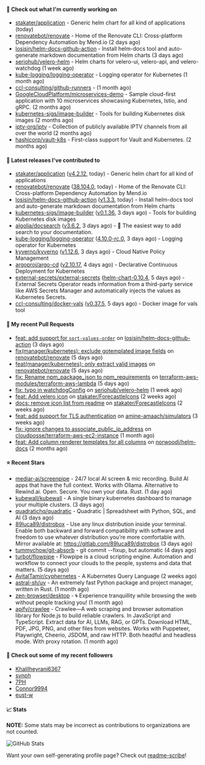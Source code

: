 #### 👷 Check out what I'm currently working on

- [stakater/application](https://github.com/stakater/application) - Generic helm chart for all kind of applications (today)
- [renovatebot/renovate](https://github.com/renovatebot/renovate) - Home of the Renovate CLI: Cross-platform Dependency Automation by Mend.io (2 days ago)
- [losisin/helm-docs-github-action](https://github.com/losisin/helm-docs-github-action) - Install helm-docs tool and auto-generate markdown documentation from Helm charts (3 days ago)
- [seriohub/velero-helm](https://github.com/seriohub/velero-helm) - Helm charts for velero-ui, velero-api, and velero-watchdog (1 week ago)
- [kube-logging/logging-operator](https://github.com/kube-logging/logging-operator) - Logging operator for Kubernetes (1 month ago)
- [ccl-consulting/github-runners](https://github.com/ccl-consulting/github-runners) -  (1 month ago)
- [GoogleCloudPlatform/microservices-demo](https://github.com/GoogleCloudPlatform/microservices-demo) - Sample cloud-first application with 10 microservices showcasing Kubernetes, Istio, and gRPC. (2 months ago)
- [kubernetes-sigs/image-builder](https://github.com/kubernetes-sigs/image-builder) - Tools for building Kubernetes disk images (2 months ago)
- [iptv-org/iptv](https://github.com/iptv-org/iptv) - Collection of publicly available IPTV channels from all over the world (2 months ago)
- [hashicorp/vault-k8s](https://github.com/hashicorp/vault-k8s) - First-class support for Vault and Kubernetes. (2 months ago)

#### 🔭 Latest releases I've contributed to

- [stakater/application](https://github.com/stakater/application) ([v4.2.12](https://github.com/stakater/application/releases/tag/v4.2.12), today) - Generic helm chart for all kind of applications
- [renovatebot/renovate](https://github.com/renovatebot/renovate) ([38.104.0](https://github.com/renovatebot/renovate/releases/tag/38.104.0), today) - Home of the Renovate CLI: Cross-platform Dependency Automation by Mend.io
- [losisin/helm-docs-github-action](https://github.com/losisin/helm-docs-github-action) ([v1.3.3](https://github.com/losisin/helm-docs-github-action/releases/tag/v1.3.3), today) - Install helm-docs tool and auto-generate markdown documentation from Helm charts
- [kubernetes-sigs/image-builder](https://github.com/kubernetes-sigs/image-builder) ([v0.1.36](https://github.com/kubernetes-sigs/image-builder/releases/tag/v0.1.36), 3 days ago) - Tools for building Kubernetes disk images
- [algolia/docsearch](https://github.com/algolia/docsearch) ([v3.6.2](https://github.com/algolia/docsearch/releases/tag/v3.6.2), 3 days ago) - :blue_book: The easiest way to add search to your documentation.
- [kube-logging/logging-operator](https://github.com/kube-logging/logging-operator) ([4.10.0-rc.0](https://github.com/kube-logging/logging-operator/releases/tag/4.10.0-rc.0), 3 days ago) - Logging operator for Kubernetes
- [kyverno/kyverno](https://github.com/kyverno/kyverno) ([v1.12.6](https://github.com/kyverno/kyverno/releases/tag/v1.12.6), 3 days ago) - Cloud Native Policy Management
- [argoproj/argo-cd](https://github.com/argoproj/argo-cd) ([v2.10.17](https://github.com/argoproj/argo-cd/releases/tag/v2.10.17), 4 days ago) - Declarative Continuous Deployment for Kubernetes
- [external-secrets/external-secrets](https://github.com/external-secrets/external-secrets) ([helm-chart-0.10.4](https://github.com/external-secrets/external-secrets/releases/tag/helm-chart-0.10.4), 5 days ago) - External Secrets Operator reads information from a third-party service like AWS Secrets Manager and automatically injects the values as Kubernetes Secrets.
- [ccl-consulting/docker-vals](https://github.com/ccl-consulting/docker-vals) ([v0.37.5](https://github.com/ccl-consulting/docker-vals/releases/tag/v0.37.5), 5 days ago) - Docker image for vals tool

#### 🔨 My recent Pull Requests

- [feat: add support for `sort-values-order`](https://github.com/losisin/helm-docs-github-action/pull/270) on [losisin/helm-docs-github-action](https://github.com/losisin/helm-docs-github-action) (3 days ago)
- [fix(manager/kubernetes): exclude gotemplated image fields](https://github.com/renovatebot/renovate/pull/31624) on [renovatebot/renovate](https://github.com/renovatebot/renovate) (5 days ago)
- [feat(manager/kubernetes): only extract valid images](https://github.com/renovatebot/renovate/pull/31618) on [renovatebot/renovate](https://github.com/renovatebot/renovate) (5 days ago)
- [fix: Rename npm_package_json to npm_requirements](https://github.com/terraform-aws-modules/terraform-aws-lambda/pull/621) on [terraform-aws-modules/terraform-aws-lambda](https://github.com/terraform-aws-modules/terraform-aws-lambda) (5 days ago)
- [fix: typo in watchdogConfig](https://github.com/seriohub/velero-helm/pull/47) on [seriohub/velero-helm](https://github.com/seriohub/velero-helm) (1 week ago)
- [feat: Add velero icon](https://github.com/stakater/ForecastleIcons/pull/38) on [stakater/ForecastleIcons](https://github.com/stakater/ForecastleIcons) (2 weeks ago)
- [docs: remove icon list from readme](https://github.com/stakater/ForecastleIcons/pull/37) on [stakater/ForecastleIcons](https://github.com/stakater/ForecastleIcons) (2 weeks ago)
- [feat: add support for TLS authentication](https://github.com/amine-amaach/simulators/pull/11) on [amine-amaach/simulators](https://github.com/amine-amaach/simulators) (3 weeks ago)
- [fix: ignore changes to associate_public_ip_address](https://github.com/cloudposse/terraform-aws-ec2-instance/pull/203) on [cloudposse/terraform-aws-ec2-instance](https://github.com/cloudposse/terraform-aws-ec2-instance) (1 month ago)
- [feat: Add column renderer templates for all columns](https://github.com/norwoodj/helm-docs/pull/260) on [norwoodj/helm-docs](https://github.com/norwoodj/helm-docs) (2 months ago)

#### ⭐ Recent Stars

- [mediar-ai/screenpipe](https://github.com/mediar-ai/screenpipe) - 24/7 local AI screen &amp; mic recording. Build AI apps that have the full context. Works with Ollama. Alternative to Rewind.ai. Open. Secure. You own your data. Rust. (1 day ago)
- [kubewall/kubewall](https://github.com/kubewall/kubewall) - A single binary kubernetes dashboard to manage your multiple clusters. (3 days ago)
- [quadratichq/quadratic](https://github.com/quadratichq/quadratic) - Quadratic | Spreadsheet with Python, SQL, and AI (3 days ago)
- [89luca89/distrobox](https://github.com/89luca89/distrobox) - Use any linux distribution inside your terminal. Enable both backward and forward compatibility with software and freedom to use whatever distribution you’re more comfortable with. Mirror available at: https://gitlab.com/89luca89/distrobox (3 days ago)
- [tummychow/git-absorb](https://github.com/tummychow/git-absorb) - git commit --fixup, but automatic (4 days ago)
- [turbot/flowpipe](https://github.com/turbot/flowpipe) - Flowpipe is a cloud scripting engine. Automation and workflow to connect your clouds to the people, systems and data that matters. (5 days ago)
- [AvitalTamir/cyphernetes](https://github.com/AvitalTamir/cyphernetes) - A Kubernetes Query Language (2 weeks ago)
- [astral-sh/uv](https://github.com/astral-sh/uv) - An extremely fast Python package and project manager, written in Rust. (1 month ago)
- [zen-browser/desktop](https://github.com/zen-browser/desktop) - 🌀 Experience tranquillity while browsing the web without people tracking you! (1 month ago)
- [apify/crawlee](https://github.com/apify/crawlee) - Crawlee—A web scraping and browser automation library for Node.js to build reliable crawlers. In JavaScript and TypeScript. Extract data for AI, LLMs, RAG, or GPTs. Download HTML, PDF, JPG, PNG, and other files from websites. Works with Puppeteer, Playwright, Cheerio, JSDOM, and raw HTTP. Both headful and headless mode. With proxy rotation. (1 month ago)

#### 👯 Check out some of my recent followers

- [Khalilheyrani6367](https://github.com/Khalilheyrani6367)
- [svnph](https://github.com/svnph)
- [7PH](https://github.com/7PH)
- [Connor9994](https://github.com/Connor9994)
- [eust-w](https://github.com/eust-w)

#### 📈 Stats

**NOTE:** Some stats may be incorrect as contributions to organizations
are not counted.

![GitHub Stats](https://github-readme-stats.vercel.app/api?username=aslafy-z&count_private=false&theme=tokyonight&show_icons=true)

Want your own self-generating profile page? Check out [readme-scribe](https://github.com/muesli/readme-scribe)!

